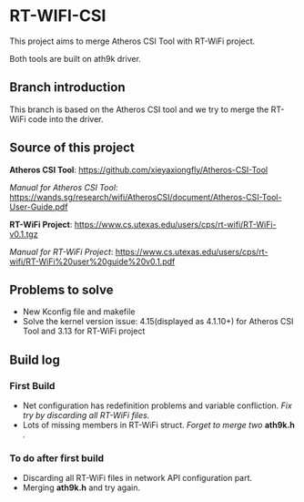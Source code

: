 # RT-WIFI-CSI
This project aims to merge Atheros CSI Tool with RT-WiFi project.

Both tools are built on ath9k driver.
## Branch introduction
This branch is based on the Atheros CSI tool and we try to merge the RT-WiFi code into the driver.
## Source of this project
**Atheros CSI Tool**: https://github.com/xieyaxiongfly/Atheros-CSI-Tool

*Manual for Atheros CSI Tool*: https://wands.sg/research/wifi/AtherosCSI/document/Atheros-CSI-Tool-User-Guide.pdf

**RT-WiFi Project**: https://www.cs.utexas.edu/users/cps/rt-wifi/RT-WiFi-v0.1.tgz

*Manual for RT-WiFi Project*: https://www.cs.utexas.edu/users/cps/rt-wifi/RT-WiFi%20user%20guide%20v0.1.pdf

## Problems to solve
* New Kconfig file and makefile
* Solve the kernel version issue: 4.15(displayed as 4.1.10+) for Atheros CSI Tool and 3.13 for RT-WiFi project
## Build log
### First Build 
* Net configuration has redefinition problems and variable confliction. *Fix try by discarding all RT-WiFi files.*
* Lots of missing members in RT-WiFi struct. *Forget to merge two* **ath9k.h** *.*
### To do after first build
* Discarding all RT-WiFi files in network API configuration part.
* Merging **ath9k.h** and try again.

